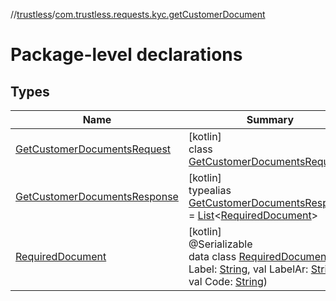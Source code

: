 //[trustless](../../index.md)/[com.trustless.requests.kyc.getCustomerDocument](index.md)

# Package-level declarations

## Types

| Name | Summary |
|---|---|
| [GetCustomerDocumentsRequest](-get-customer-documents-request/index.md) | [kotlin]<br>class [GetCustomerDocumentsRequest](-get-customer-documents-request/index.md) |
| [GetCustomerDocumentsResponse](-get-customer-documents-response/index.md) | [kotlin]<br>typealias [GetCustomerDocumentsResponse](-get-customer-documents-response/index.md) = [List](https://kotlinlang.org/api/latest/jvm/stdlib/kotlin.collections/-list/index.html)&lt;[RequiredDocument](-required-document/index.md)&gt; |
| [RequiredDocument](-required-document/index.md) | [kotlin]<br>@Serializable<br>data class [RequiredDocument](-required-document/index.md)(val Label: [String](https://kotlinlang.org/api/latest/jvm/stdlib/kotlin/-string/index.html), val LabelAr: [String](https://kotlinlang.org/api/latest/jvm/stdlib/kotlin/-string/index.html), val Code: [String](https://kotlinlang.org/api/latest/jvm/stdlib/kotlin/-string/index.html)) |
